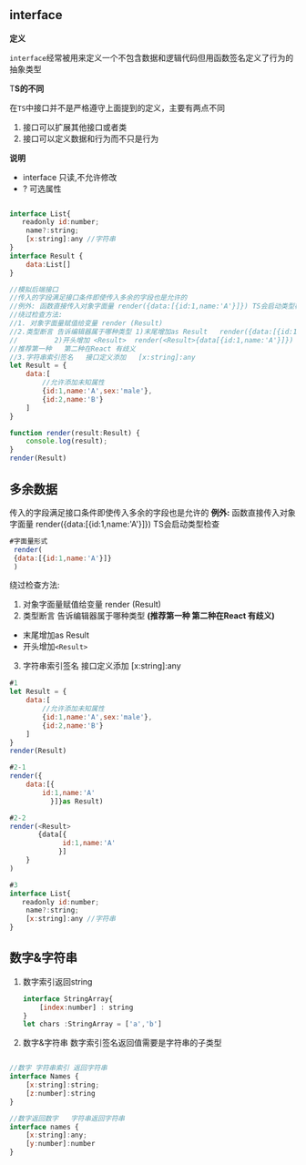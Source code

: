 # 

## interface

**定义**

​	`interface`经常被用来定义一个不包含数据和逻辑代码但用函数签名定义了行为的抽象类型

T**S的不同**

​	在`TS`中接口并不是严格遵守上面提到的定义，主要有两点不同

1. 接口可以扩展其他接口或者类
2. 接口可以定义数据和行为而不只是行为

**说明**

- interface  只读,不允许修改
- ? 可选属性

``` js

interface List{
   readonly id:number;
    name?:string;
    [x:string]:any //字符串
}
interface Result {
    data:List[]
}

//模拟后端接口
//传入的字段满足接口条件即使传入多余的字段也是允许的
//例外: 函数直接传入对象字面量 render({data:[{id:1,name:'A'}]}) TS会启动类型检查
//绕过检查方法:
//1. 对象字面量赋值给变量 render (Result)
//2.类型断言 告诉编辑器属于哪种类型 1)末尾增加as Result   render({data:[{id:1,name:'A'}]}as Result)
//         2)开头增加 <Result>  render(<Result>{data[{id:1,name:'A'}]})
//推荐第一种   第二种在React 有歧义
//3.字符串索引签名   接口定义添加   [x:string]:any
let Result = {
    data:[
        //允许添加未知属性
        {id:1,name:'A',sex:'male'},
        {id:2,name:'B'}
    ]
}

function render(result:Result) {
    console.log(result);
}
render(Result)


```

## 多余数据

传入的字段满足接口条件即使传入多余的字段也是允许的
**例外:** 函数直接传入对象字面量 render({data:[{id:1,name:'A'}]}) TS会启动类型检查

```js
#字面量形式
 render(
 {data:[{id:1,name:'A'}]}
 )
```



绕过检查方法:

1. 对象字面量赋值给变量 render (Result)
2. 类型断言 告诉编辑器属于哪种类型 **(推荐第一种   第二种在React 有歧义)**

- 末尾增加as Result  
- 开头增加` <Result>  `

3. 字符串索引签名   接口定义添加   [x:string]:any

```js
#1
let Result = {
    data:[
        //允许添加未知属性
        {id:1,name:'A',sex:'male'},
        {id:2,name:'B'}
    ]
}
render(Result)

#2-1
render({
    data:[{
        id:1,name:'A'
          }]}as Result)

#2-2
render(<Result>
       {data[{
             id:1,name:'A'
            }]
    }
)

#3
interface List{
   readonly id:number;
    name?:string;
    [x:string]:any //字符串
}
```

## 数字&字符串

1. 数字索引返回string

   ```js
   interface StringArray{
       [index:number] : string
   }
   let chars :StringArray = ['a','b']
   ```

2. 数字&字符串
    数字索引签名返回值需要是字符串的子类型 

```js

//数字 字符串索引 返回字符串
interface Names {
    [x:string]:string;
    [z:number]:string
}

//数字返回数字   字符串返回字符串
interface names {
    [x:string]:any;
    [y:number]:number
}
```


